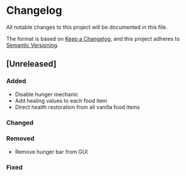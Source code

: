 # Changelog

All notable changes to this project will be documented in this file.

The format is based on [Keep a Changelog](https://keepachangelog.com/en/1.1.0/),
and this project adheres to [Semantic Versioning](https://semver.org/spec/v2.0.0.html).

## [Unreleased]

### Added
- Disable hunger mechanic
- Add healing values to each food item
- Direct health restoration from all vanilla food items

### Changed

### Removed
- Remove hunger bar from GUI

### Fixed
